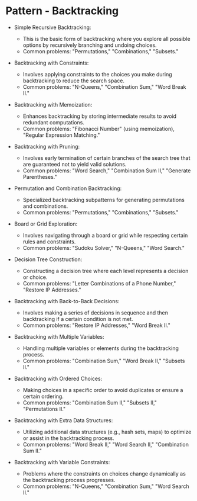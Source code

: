 # Pattern - Backtracking

- Simple Recursive Backtracking:
    * This is the basic form of backtracking where you explore all possible options by recursively branching and undoing choices.
    * Common problems: "Permutations," "Combinations," "Subsets."

- Backtracking with Constraints:
    * Involves applying constraints to the choices you make during backtracking to reduce the search space.
    * Common problems: "N-Queens," "Combination Sum," "Word Break II."

- Backtracking with Memoization:
    * Enhances backtracking by storing intermediate results to avoid redundant computations.
    * Common problems: "Fibonacci Number" (using memoization), "Regular Expression Matching."

- Backtracking with Pruning:
    * Involves early termination of certain branches of the search tree that are guaranteed not to yield valid solutions.
    * Common problems: "Word Search," "Combination Sum II," "Generate Parentheses."

- Permutation and Combination Backtracking:
    * Specialized backtracking subpatterns for generating permutations and combinations.
    * Common problems: "Permutations," "Combinations," "Subsets."

- Board or Grid Exploration:
    * Involves navigating through a board or grid while respecting certain rules and constraints.
    * Common problems: "Sudoku Solver," "N-Queens," "Word Search."

- Decision Tree Construction:
    * Constructing a decision tree where each level represents a decision or choice.
    * Common problems: "Letter Combinations of a Phone Number," "Restore IP Addresses."

- Backtracking with Back-to-Back Decisions:
    * Involves making a series of decisions in sequence and then backtracking if a certain condition is not met.
    * Common problems: "Restore IP Addresses," "Word Break II."

- Backtracking with Multiple Variables:
    * Handling multiple variables or elements during the backtracking process.
    * Common problems: "Combination Sum," "Word Break II," "Subsets II."

- Backtracking with Ordered Choices:
    * Making choices in a specific order to avoid duplicates or ensure a certain ordering.
    * Common problems: "Combination Sum II," "Subsets II," "Permutations II."

- Backtracking with Extra Data Structures:
    * Utilizing additional data structures (e.g., hash sets, maps) to optimize or assist in the backtracking process.
    * Common problems: "Word Break II," "Word Search II," "Combination Sum II."

- Backtracking with Variable Constraints:
    * Problems where the constraints on choices change dynamically as the backtracking process progresses.
    * Common problems: "N-Queens," "Combination Sum," "Word Search II."

